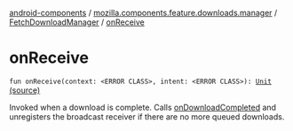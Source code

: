 [android-components](../../index.md) / [mozilla.components.feature.downloads.manager](../index.md) / [FetchDownloadManager](index.md) / [onReceive](./on-receive.md)

# onReceive

`fun onReceive(context: <ERROR CLASS>, intent: <ERROR CLASS>): `[`Unit`](https://kotlinlang.org/api/latest/jvm/stdlib/kotlin/-unit/index.html) [(source)](https://github.com/mozilla-mobile/android-components/blob/master/components/feature/downloads/src/main/java/mozilla/components/feature/downloads/manager/FetchDownloadManager.kt#L100)

Invoked when a download is complete. Calls [onDownloadCompleted](on-download-completed.md) and unregisters the
broadcast receiver if there are no more queued downloads.

